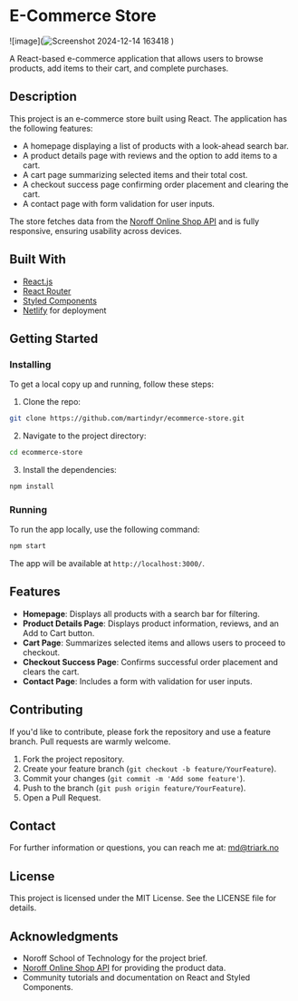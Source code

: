 # E-Commerce Store

![image](![Screenshot 2024-12-14 163418](https://github.com/user-attachments/assets/807e1237-44b6-4436-bdc8-5189e0dec749)
)

A React-based e-commerce application that allows users to browse products, add items to their cart, and complete purchases.

## Description

This project is an e-commerce store built using React. The application has the following features:

- A homepage displaying a list of products with a look-ahead search bar.
- A product details page with reviews and the option to add items to a cart.
- A cart page summarizing selected items and their total cost.
- A checkout success page confirming order placement and clearing the cart.
- A contact page with form validation for user inputs.

The store fetches data from the [Noroff Online Shop API](https://v2.api.noroff.dev/online-shop) and is fully responsive, ensuring usability across devices.

## Built With

- [React.js](https://reactjs.org/)
- [React Router](https://reactrouter.com/)
- [Styled Components](https://styled-components.com/)
- [Netlify](https://www.netlify.com/) for deployment

## Getting Started

### Installing

To get a local copy up and running, follow these steps:

1. Clone the repo:

```bash
git clone https://github.com/martindyr/ecommerce-store.git
```

2. Navigate to the project directory:

```bash
cd ecommerce-store
```

3. Install the dependencies:

```bash
npm install
```

### Running

To run the app locally, use the following command:

```bash
npm start
```

The app will be available at `http://localhost:3000/`.

## Features

- **Homepage**: Displays all products with a search bar for filtering.
- **Product Details Page**: Displays product information, reviews, and an Add to Cart button.
- **Cart Page**: Summarizes selected items and allows users to proceed to checkout.
- **Checkout Success Page**: Confirms successful order placement and clears the cart.
- **Contact Page**: Includes a form with validation for user inputs.

## Contributing

If you'd like to contribute, please fork the repository and use a feature branch. Pull requests are warmly welcome.

1. Fork the project repository.
2. Create your feature branch (`git checkout -b feature/YourFeature`).
3. Commit your changes (`git commit -m 'Add some feature'`).
4. Push to the branch (`git push origin feature/YourFeature`).
5. Open a Pull Request.

## Contact

For further information or questions, you can reach me at:
md@triark.no

## License

This project is licensed under the MIT License. See the LICENSE file for details.

## Acknowledgments

- Noroff School of Technology for the project brief.
- [Noroff Online Shop API](https://v2.api.noroff.dev/online-shop) for providing the product data.
- Community tutorials and documentation on React and Styled Components.
